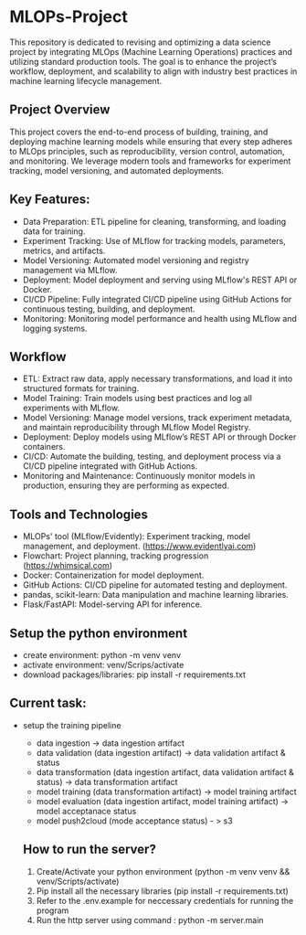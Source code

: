 # MLOPs-Project

This repository is dedicated to revising and optimizing a data science project by integrating MLOps (Machine Learning Operations) practices and utilizing standard production tools. The goal is to enhance the project’s workflow, deployment, and scalability to align with industry best practices in machine learning lifecycle management.

## Project Overview

This project covers the end-to-end process of building, training, and deploying machine learning models while ensuring that every step adheres to MLOps principles, such as reproducibility, version control, automation, and monitoring. We leverage modern tools and frameworks for experiment tracking, model versioning, and automated deployments.

## Key Features:

- Data Preparation: ETL pipeline for cleaning, transforming, and loading data for training.
- Experiment Tracking: Use of MLflow for tracking models, parameters, metrics, and artifacts.
- Model Versioning: Automated model versioning and registry management via MLflow.
- Deployment: Model deployment and serving using MLflow's REST API or Docker.
- CI/CD Pipeline: Fully integrated CI/CD pipeline using GitHub Actions for continuous testing, building, and deployment.
- Monitoring: Monitoring model performance and health using MLflow and logging systems.

## Workflow

- ETL: Extract raw data, apply necessary transformations, and load it into structured formats for training.
- Model Training: Train models using best practices and log all experiments with MLflow.
- Model Versioning: Manage model versions, track experiment metadata, and maintain reproducibility through MLflow Model Registry.
- Deployment: Deploy models using MLflow’s REST API or through Docker containers.
- CI/CD: Automate the building, testing, and deployment process via a CI/CD pipeline integrated with GitHub Actions.
- Monitoring and Maintenance: Continuously monitor models in production, ensuring they are performing as expected.

## Tools and Technologies

- MLOPs' tool (MLflow/Evidently): Experiment tracking, model management, and deployment. (https://www.evidentlyai.com)
- Flowchart: Project planning, tracking progression (https://whimsical.com)
- Docker: Containerization for model deployment.
- GitHub Actions: CI/CD pipeline for automated testing and deployment.
- pandas, scikit-learn: Data manipulation and machine learning libraries.
- Flask/FastAPI: Model-serving API for inference.

## Setup the python environment

- create environment: python -m venv venv
- activate environment: venv/Scrips/activate
- download packages/libraries: pip install -r requirements.txt

## Current task:

- setup the training pipeline

  - data ingestion -> data ingestion artifact
  - data validation (data ingestion artifact) -> data validation artifact & status
  - data transformation (data ingestion artifact, data validation artifact & status) -> data transformation artifact
  - model training (data transformation artifact) -> model training artifact
  - model evaluation (data ingestion artifact, model training artifact) -> model acceptanace status
  - model push2cloud (mode acceptance status) - > s3

  ## How to run the server?

  1. Create/Activate your python environment (python -m venv venv && venv/Scripts/activate)
  2. Pip install all the necessary libraries (pip install -r requirements.txt)
  3. Refer to the .env.example for neccessary credentials for running the program
  4. Run the http server using command : python -m server.main
